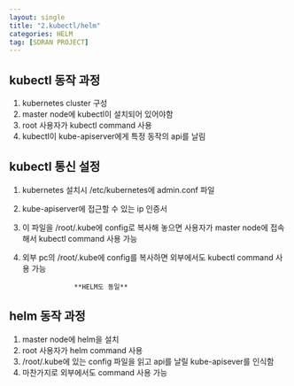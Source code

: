 ```yaml
---
layout: single
title: "2.kubectl/helm"
categories: HELM
tag: [SDRAN PROJECT]
---
```





## kubectl 동작 과정
1. kubernetes cluster 구성
2. master node에 kubectl이 설치되어 있어야함
3. root 사용자가 kubectl command 사용
4. kubectl이 kube-apiserver에게 특정 동작의 api를 날림

## kubectl 통신 설정
1. kubernetes 설치시 /etc/kubernetes에 admin.conf 파일
2. kube-apiserver에 접근할 수 있는 ip 인증서
3. 이 파일을 /root/.kube에 config로 복사해 놓으면 사용자가 master node에 접속해서 kubectl command 사용 가능
4. 외부 pc의 /root/.kube에 config를 복사하면 외부에서도 kubectl command 사용 가능


                    **HELM도 동일**


## helm 동작 과정
1. master node에 helm을 설치
2. root 사용자가 helm command 사용 
3. /root/.kube에 있는 config 파일을 읽고 api를 날릴 kube-apisever를 인식함
4. 마찬가지로 외부에서도 command 사용 가능


<img  src="/assets/posts/helm/5.png" alt=""/>





